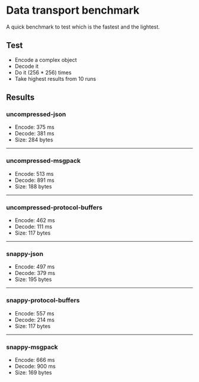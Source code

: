 # Data transport benchmark

A quick benchmark to test which is the fastest and the lightest.

## Test

- Encode a complex object
- Decode it
- Do it (256 * 256) times
- Take highest results from 10 runs

## Results

### uncompressed-json

- Encode:	375	ms
- Decode:	381	ms
- Size:		284	bytes

---

### uncompressed-msgpack

- Encode:	513	ms
- Decode:	891	ms
- Size:		188	bytes

---

### uncompressed-protocol-buffers

- Encode:	462	ms
- Decode:	111	ms
- Size:		117	bytes

---

### snappy-json

- Encode:	497	ms
- Decode:	379	ms
- Size:		195	bytes

---

### snappy-protocol-buffers

- Encode:	557	ms
- Decode:	214	ms
- Size:		117	bytes

---

### snappy-msgpack

- Encode:	666	ms
- Decode:	900	ms
- Size:		169	bytes
